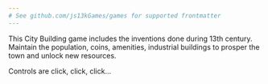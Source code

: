 ```yaml
---
# See github.com/js13kGames/games for supported frontmatter
---
```

This City Building game includes the inventions done during 13th century. Maintain the population, coins, amenities, industrial buildings to prosper the town and unlock new resources.

Controls are click, click, click...